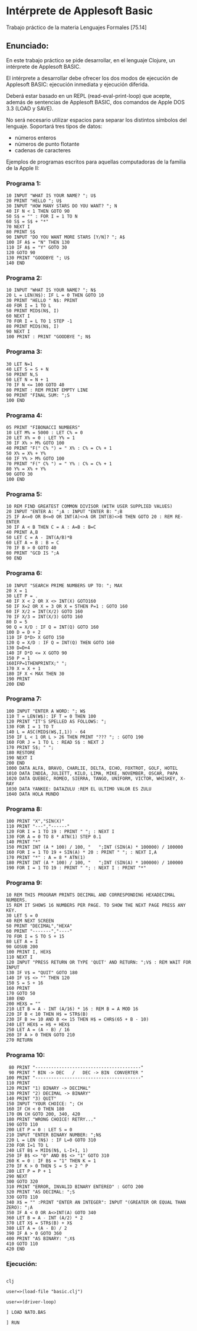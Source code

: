 # Intérprete de Applesoft Basic

Trabajo práctico de la materia Lenguajes Formales [75.14]

## Enunciado:
En este trabajo práctico se pide desarrollar, en el lenguaje Clojure, un intérprete de Applesoft BASIC.

El intérprete a desarrollar debe ofrecer los dos modos de ejecución de Applesoft BASIC: ejecución inmediata y ejecución diferida.

Deberá estar basado en un REPL (read-eval-print-loop) que acepte, además de sentencias de Applesoft BASIC, dos comandos de Apple DOS 3.3 (LOAD y SAVE).

No será necesario utilizar espacios para separar los distintos símbolos del lenguaje.
Soportará tres tipos de datos:
* números enteros
* números de punto flotante
* cadenas de caracteres



Ejemplos de programas escritos para aquellas computadoras de la familia de la Apple II:

### Programa 1:
```bas
10 INPUT "WHAT IS YOUR NAME? "; U$
20 PRINT "HELLO "; U$
30 INPUT "HOW MANY STARS DO YOU WANT? "; N
40 IF N < 1 THEN GOTO 90
50 S$ = "" : FOR I = 1 TO N
60 S$ = S$ + "*"
70 NEXT I
80 PRINT S$
90 INPUT "DO YOU WANT MORE STARS [Y/N]? "; A$
100 IF A$ = "N" THEN 130
110 IF A$ = "Y" GOTO 30
120 GOTO 90
130 PRINT "GOODBYE "; U$
140 END
```

### Programa 2:
```bas
10 INPUT "WHAT IS YOUR NAME? "; N$
20 L = LEN(N$): IF L = 0 THEN GOTO 10 
30 PRINT "HELLO " N$: PRINT
40 FOR I = 1 TO L 
50 PRINT MID$(N$, I)
60 NEXT I
70 FOR I = L TO 1 STEP -1 
80 PRINT MID$(N$, I)
90 NEXT I
100 PRINT : PRINT "GOODBYE "; N$
```

### Programa 3:
```bas
30 LET N=1
40 LET S = S + N
50 PRINT N,S
60 LET N = N + 1
70 IF N <= 100 GOTO 40
80 PRINT : REM PRINT EMPTY LINE
90 PRINT "FINAL SUM: ";S
100 END
```

### Programa 4:
```bas
05 PRINT "FIBONACCI NUMBERS"
10 LET M% = 5000 : LET C% = 0
20 LET X% = 0 : LET Y% = 1
30 IF X% > M% GOTO 100
40 PRINT "F(" C% ") = " X% : C% = C% + 1
50 X% = X% + Y%
60 IF Y% > M% GOTO 100
70 PRINT "F(" C% ") = " Y% : C% = C% + 1
80 Y% = X% + Y%
90 GOTO 30
100 END
```

### Programa 5:
```bas
10 REM FIND GREATEST COMMON DIVISOR (WITH USER SUPPLIED VALUES)
20 INPUT "ENTER A: ";A : INPUT "ENTER B: ";B
25 IF A<=0 OR B<=0 OR INT(A)<>A OR INT(B)<>B THEN GOTO 20 : REM RE-ENTER
30 IF A < B THEN C = A : A=B : B=C
40 PRINT A,B
50 LET C = A - INT(A/B)*B
60 LET A = B : B = C
70 IF B > 0 GOTO 40
80 PRINT "GCD IS ";A
90 END
```

### Programa 6:
```bas
10 INPUT "SEARCH PRIME NUMBERS UP TO: "; MAX
20 X = 1
30 LET P = .
40 IF X < 2 OR X <> INT(X) GOTO160
50 IF X=2 OR X = 3 OR X = 5THEN P=1 : GOTO 160
60 IF X/2 = INT(X/2) GOTO 160
70 IF X/3 = INT(X/3) GOTO 160
80 D = 5
90 Q = X/D : IF Q = INT(Q) GOTO 160
100 D = D + 2
110 IF D*D> X GOTO 150
120 Q = X/D : IF Q = INT(Q) THEN GOTO 160
130 D=D+4
140 IF D*D <= X GOTO 90
150 P = 1
160IFP=1THENPRINTX;" ";
170 X = X + 1
180 IF X < MAX THEN 30
190 PRINT
200 END
```

### Programa 7:
```bas
100 INPUT "ENTER A WORD: "; W$
110 T = LEN(W$): IF T = 0 THEN 100 
120 PRINT "IT'S SPELLED AS FOLLOWS: ";
130 FOR I = 1 TO T
140 L = ASC(MID$(W$,I,1)) - 64
150 IF L < 1 OR L > 26 THEN PRINT "??? "; : GOTO 190
160 FOR J = 1 TO L : READ S$ : NEXT J
170 PRINT S$; " ";
180 RESTORE
190 NEXT I
200 END
1000 DATA ALFA, BRAVO, CHARLIE, DELTA, ECHO, FOXTROT, GOLF, HOTEL
1010 DATA INDIA, JULIETT, KILO, LIMA, MIKE, NOVEMBER, OSCAR, PAPA
1020 DATA QUEBEC, ROMEO, SIERRA, TANGO, UNIFORM, VICTOR, WHISKEY, X-RAY
1030 DATA YANKEE: DATAZULU :REM EL ULTIMO VALOR ES ZULU 
1040 DATA HOLA MUNDO
```

### Programa 8:
```bas
100 PRINT "X","SIN(X)"
110 PRINT "---","------"
120 FOR I = 1 TO 19 : PRINT " "; : NEXT I
130 FOR A = 0 TO 8 * ATN(1) STEP 0.1
140 PRINT "*"
150 PRINT INT (A * 100) / 100, "   ";INT (SIN(A) * 100000) / 100000
160 FOR I = 1 TO 19 + SIN(A) * 20 : PRINT " "; : NEXT I,A
170 PRINT "*" : A = 8 * ATN(1)
180 PRINT INT (A * 100) / 100, "   ";INT (SIN(A) * 100000) / 100000
190 FOR I = 1 TO 19 : PRINT " "; : NEXT I : PRINT "*"
```

### Programa 9:
```bas
10 REM THIS PROGRAM PRINTS DECIMAL AND CORRESPONDING HEXADECIMAL NUMBERS.
15 REM IT SHOWS 16 NUMBERS PER PAGE. TO SHOW THE NEXT PAGE PRESS ANY KEY.
30 LET S = 0
40 REM NEXT SCREEN
50 PRINT "DECIMAL","HEXA"
60 PRINT "-------","----"
70 FOR I = S TO S + 15 
80 LET A = I
90 GOSUB 200
100 PRINT I, HEX$
110 NEXT I
120 INPUT "PRESS RETURN OR TYPE 'QUIT' AND RETURN: ";V$ : REM WAIT FOR INPUT
130 IF V$ = "QUIT" GOTO 180
140 IF V$ <> "" THEN 120
150 S = S + 16
160 PRINT
170 GOTO 50
180 END
200 HEX$ = ""  
210 LET B = A - INT (A/16) * 16 : REM B = A MOD 16
220 IF B < 10 THEN H$ = STR$(B)
230 IF B >= 10 AND B <= 15 THEN H$ = CHR$(65 + B - 10)
240 LET HEX$ = H$ + HEX$
250 LET A = (A - B) / 16
260 IF A > 0 THEN GOTO 210
270 RETURN
```

### Programa 10:
```bas
 80 PRINT "----------------------------------------"
 90 PRINT " BIN -> DEC   /   DEC -> BIN  CONVERTER "
100 PRINT "----------------------------------------"
110 PRINT
120 PRINT "1) BINARY -> DECIMAL"
130 PRINT "2) DECIMAL -> BINARY"
140 PRINT "3) QUIT"
150 INPUT "YOUR CHOICE: "; CH
160 IF CH < 0 THEN 180
170 ON CH GOTO 200, 340, 420
180 PRINT "WRONG CHOICE! RETRY..."
190 GOTO 110
200 LET P = 0 : LET S = 0
210 INPUT "ENTER BINARY NUMBER: ";N$
220 L = LEN (N$) : IF L=0 GOTO 310
230 FOR I=1 TO L
240 LET B$ = MID$(N$, L-I+1, 1)
250 IF B$ <> "0" AND B$ <> "1" GOTO 310
260 K = 0 : IF B$ = "1" THEN K = 1
270 IF K > 0 THEN S = S + 2 ^ P
280 LET P = P + 1
290 NEXT
300 GOTO 320
310 PRINT "ERROR, INVALID BINARY ENTERED" : GOTO 200
320 PRINT "AS DECIMAL: ";S
330 GOTO 110
340 X$ = "" :PRINT "ENTER AN INTEGER": INPUT "(GREATER OR EQUAL THAN ZERO): ";A
350 IF A < 0 OR A<>INT(A) GOTO 340
360 LET B = A - INT (A/2) * 2
370 LET X$ = STR$(B) + X$
380 LET A = (A - B) / 2
390 IF A > 0 GOTO 360
400 PRINT "AS BINARY: ";X$
410 GOTO 110
420 END
```

### Ejecución:
```

clj

user=>(load-file "basic.clj")

user=>(driver-loop)

] LOAD NATO.BAS

] RUN
```